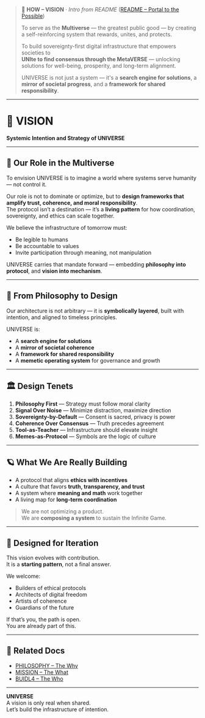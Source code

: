 > 🧬 **HOW – VISION** · _Intro from README_ ([README – Portal to the Possible](../README.md))  
>  
> To serve as the **Multiverse** — the greatest public good — by creating a self-reinforcing system that rewards, unites, and protects.  
>  
> To build sovereignty-first digital infrastructure that empowers societies to  
> **UNIte to find consensus through the MetaVERSE** — unlocking solutions for well-being, prosperity, and long-term alignment.  
>  
> UNIVERSE is not just a system — it's a **search engine for solutions**, a **mirror of societal progress**, and a **framework for shared responsibility**.

---

# 🧬 VISION  
**Systemic Intention and Strategy of UNIVERSE**

---

## 🌌 Our Role in the Multiverse

To envision UNIVERSE is to imagine a world where systems serve humanity — not control it.

Our role is not to dominate or optimize, but to **design frameworks that amplify trust, coherence, and moral responsibility**.  
The protocol isn’t a destination — it’s a **living pattern** for how coordination, sovereignty, and ethics can scale together.

We believe the infrastructure of tomorrow must:
- Be legible to humans  
- Be accountable to values  
- Invite participation through meaning, not manipulation

UNIVERSE carries that mandate forward — embedding **philosophy into protocol**, and **vision into mechanism**.

---

## 🧭 From Philosophy to Design

Our architecture is not arbitrary — it is **symbolically layered**, built with intention, and aligned to timeless principles.

UNIVERSE is:

- A **search engine for solutions**  
- A **mirror of societal coherence**  
- A **framework for shared responsibility**  
- A **memetic operating system** for governance and growth

---

## 🏛️ Design Tenets

1. **Philosophy First** — Strategy must follow moral clarity  
2. **Signal Over Noise** — Minimize distraction, maximize direction  
3. **Sovereignty-by-Default** — Consent is sacred, privacy is power  
4. **Coherence Over Consensus** — Truth precedes agreement  
5. **Tool-as-Teacher** — Infrastructure should elevate insight  
6. **Memes-as-Protocol** — Symbols are the logic of culture

---

## 🪐 What We Are Really Building

- A protocol that aligns **ethics with incentives**  
- A culture that favors **truth, transparency, and trust**  
- A system where **meaning and math** work together  
- A living map for **long-term coordination**

> We are not optimizing a product.  
> We are **composing a system** to sustain the Infinite Game.

---

## 🔁 Designed for Iteration

This vision evolves with contribution.  
It is a **starting pattern**, not a final answer.

We welcome:
- Builders of ethical protocols  
- Architects of digital freedom  
- Artists of coherence  
- Guardians of the future

If that’s you, the path is open.  
You are already part of this.

---

## 🧠 Related Docs

- [PHILOSOPHY – The Why](PHILOSOPHY.md)  
- [MISSION – The What](MISSION.md)  
- [BUIDL4 – The Who](BUIDL4.md)

---

**UNIVERSE**  
A vision is only real when shared.  
Let’s build the infrastructure of intention.
